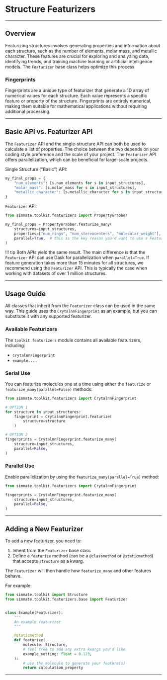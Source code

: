 # Structure Featurizers

--------------------------------------------------------------------------------

## Overview

Featurizing structures involves generating properties and information about each structure, such as the number of elements, molar mass, and metallic character. These features are crucial for exploring and analyzing data, identifying trends, and training machine learning or artificial intelligence models. The `Featurizer` base class helps optimize this process.

### Fingerprints

Fingerprints are a unique type of featurizer that generate a 1D array of numerical values for each structure. Each value represents a specific feature or property of the structure. Fingerprints are entirely numerical, making them suitable for mathematical applications without requiring additional processing.

--------------------------------------------------------------------------------

## Basic API vs. Featurizer API

The `Featurizer` API and the single-structure API can both be used to calculate a list of properties. The choice between the two depends on your coding style preference and the scale of your project. The `Featurizer` API offers parallelization, which can be beneficial for large-scale projects.

Single Structure ("Basic") API:
``` python
my_final_props = {
    "num_elements": [s.num_elements for s in input_structures],
    "molar_mass": [s.molar_mass for s in input_structures],
    "metallic_character": [s.metallic_character for s in input_structures],
}
```

`Featurizer` API:
``` python
from simmate.toolkit.featurizers import PropertyGrabber

my_final_props = PropertyGrabber.featurize_many(
    structures=input_structures,
    properties=["num_rings", "num_stereocenters", "molecular_weight"],
    parallel=True,  # this is the key reason you'd want to use a Featurizer class!
)
```

!!! tip
    Both APIs yield the same result. The main difference is that the `Featurizer` API can use Dask for parallelization when `parallel=True`. If feature generation takes more than 15 minutes for all structures, we recommend using the `Featurizer` API. This is typically the case when working with datasets of over 1 million structures.

--------------------------------------------------------------------------------

## Usage Guide

All classes that inherit from the `Featurizer` class can be used in the same way. This guide uses the `CrytalnnFingerprint` as an example, but you can substitute it with any supported featurizer.

### Available Featurizers

The `toolkit.featurizers` module contains all available featurizers, including:

- `CrytalnnFingerprint`
- `example....`

### Serial Use

You can featurize molecules one at a time using either the `featurize` or `featurize_many(parallel=False)` methods:

``` python
from simmate.toolkit.featurizers import CrytalnnFingerprint

# OPTION 1
for structure in input_structures:
    fingerprint = CrytalnnFingerprint.featurize(
        structure=structure
    )

# OPTION 2
fingerprints = CrytalnnFingerprint.featurize_many(
    structure=input_structures,
    parallel=False,
)
```

### Parallel Use

Enable parallelization by using the `featurize_many(parallel=True)` method:

``` python
from simmate.toolkit.featurizers import CrytalnnFingerprint

fingerprints = CrytalnnFingerprint.featurize_many(
    structure=input_structures,
    parallel=False,
)
```

--------------------------------------------------------------------------------

## Adding a New Featurizer

To add a new featurizer, you need to:

1. Inherit from the `Featurizer` base class
2. Define a `featurize` method (can be a `@classmethod` or `@staticmethod`) that accepts `structure` as a kwarg.

The `Featurizer` will then handle how `featurize_many` and other features behave.

For example:

``` python
from simmate.toolkit import Structure
from simmate.toolkit.featurizers.base import Featurizer


class Example(Featurizer):
    """
    An example featurizer
    """

    @staticmethod
    def featurize(
        molecule: Structure,
        # feel free to add any extra kwargs you'd like
        example_setting: float = 0.123,
    ):
        # use the molecule to generate your feature(s)
        return calculation_property
```

--------------------------------------------------------------------------------